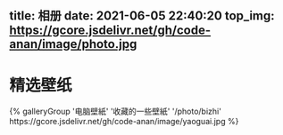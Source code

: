 title: 相册
date: 2021-06-05 22:40:20
top_img: https://gcore.jsdelivr.net/gh/code-anan/image/photo.jpg
---
# 精选壁纸
<div class="gallery-group-main">
{% galleryGroup '电脑壁紙' '收藏的一些壁紙' '/photo/bizhi' https://gcore.jsdelivr.net/gh/code-anan/image/yaoguai.jpg %}
</div>
